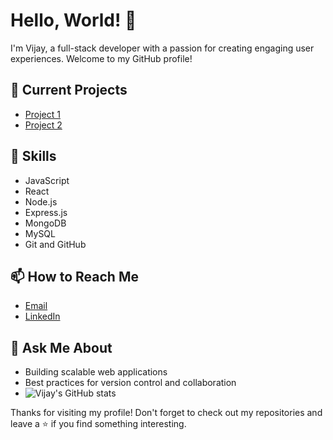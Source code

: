 # Hello, World! 👋

I'm Vijay, a full-stack developer with a passion for creating engaging user experiences. Welcome to my GitHub profile!

## 🔭 Current Projects

- [Project 1](https://github.com/vijaySadhuram/HotelBooking_WebSite) 
- [Project 2](https://github.com/vijaySadhuram/E-commerce-Site)

## 🌱 Skills

- JavaScript
- React
- Node.js
- Express.js
- MongoDB
- MySQL
- Git and GitHub

## 📫 How to Reach Me

- [Email](mailto:vijaysadhuram4868@gmail.com)
- [LinkedIn](https://www.linkedin.com/in/vijaysadhuram/)

## 💬 Ask Me About

- Building scalable web applications
- Best practices for version control and collaboration
- ![Vijay's GitHub stats](https://github-readme-stats.vercel.app/api?username=vijaySadhuram&show_icons=true&theme=radical)


Thanks for visiting my profile! Don't forget to check out my repositories and leave a ⭐️ if you find something interesting.
